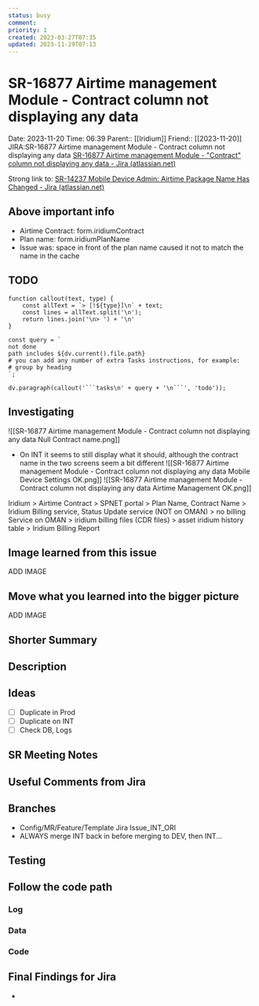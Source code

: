 ```yaml
---
status: busy
comment: 
priority: 1
created: 2023-03-27T07:35
updated: 2023-11-29T07:13
---
```


# SR-16877 Airtime management Module - Contract column not displaying any data

Date: 2023-11-20 Time: 06:39
Parent:: [[Iridium]]
Friend:: [[2023-11-20]]
JIRA:SR-16877 Airtime management Module - Contract column not displaying any data
[SR-16877 Airtime management Module - "Contract" column not displaying any data - Jira (atlassian.net)](https://csojiramixtelematics.atlassian.net/browse/SR-16877)

Strong link to: [SR-14237 Mobile Device Admin: Airtime Package Name Has Changed - Jira (atlassian.net)](https://csojiramixtelematics.atlassian.net/browse/SR-14237)

## Above important info

- Airtime Contract: form.iridiumContract
- Plan name: form.iridiumPlanName
- Issue was: space in front of the plan name caused it not to match the name in the cache

## TODO
```dataviewjs
function callout(text, type) {
    const allText = `> [!${type}]\n` + text;
    const lines = allText.split('\n');
    return lines.join('\n> ') + '\n'
}

const query = `
not done
path includes ${dv.current().file.path}
# you can add any number of extra Tasks instructions, for example:
# group by heading
`;

dv.paragraph(callout('```tasks\n' + query + '\n```', 'todo'));
```

## Investigating

![[SR-16877 Airtime management Module - Contract column not displaying any data Null Contract name.png]]

- On INT it seems to still display what it should, although the contract name in the two screens seem a bit different
![[SR-16877 Airtime management Module - Contract column not displaying any data Mobile Device Settings OK.png]]
![[SR-16877 Airtime management Module - Contract column not displaying any data Airtime Management OK.png]]


Iridium > Airtime Contract > SPNET portal > Plan Name, Contract Name > Iridium Billing service, Status Update service (NOT on OMAN) > no billing Service on OMAN > iridium billing files (CDR files) > asset iridium history table >  Iridium Billing Report
## Image learned from this issue

ADD IMAGE

## Move what you learned into the bigger picture

ADD IMAGE

## Shorter Summary



## Description


## Ideas

- [ ] Duplicate in Prod
- [ ] Duplicate on INT
- [ ] Check DB, Logs

## SR Meeting Notes


## Useful Comments from Jira


## Branches

- Config/MR/Feature/Template Jira Issue_INT_ORI
- ALWAYS merge INT back in before merging to DEV, then INT...

## Testing



## Follow the code path

### Log


### Data


### Code


## Final Findings for Jira

- 
